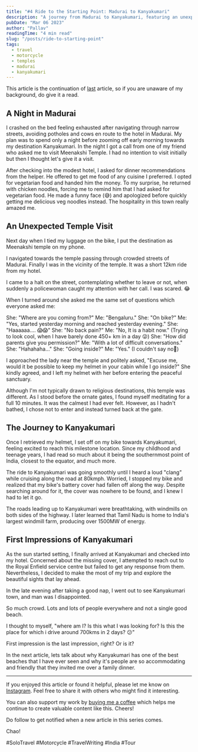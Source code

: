```yaml
---
title: "#4 Ride to the Starting Point: Madurai to Kanyakumari"
description: "A journey from Madurai to Kanyakumari, featuring an unexpected visit to Meenakshi Temple, memorable encounters, and the anticipation of reaching India's southernmost point."
pubDate: "Mar 06 2023"
author: "Pallav"
readingTime: "4 min read"
slug: "/posts/ride-to-starting-point"
tags:
  - travel
  - motorcycle
  - temples
  - madurai
  - kanyakumari
---
```


This article is the continuation of [last](/blog/day-1-beginning-the-journey) article, so if you are unaware of my background, do give it a read.

## A Night in Madurai

I crashed on the bed feeling exhausted after navigating through narrow streets, avoiding potholes and cows en route to the hotel in Madurai. My plan was to spend only a night before zooming off early morning towards my destination Kanyakumari. In the night I got a call from one of my friend who asked me to visit Meenakshi Temple. I had no intention to visit initially but then I thought let's give it a visit.

After checking into the modest hotel, I asked for dinner recommendations from the helper. He offered to get me food of any cuisine I preferred. I opted for vegetarian food and handed him the money. To my surprise, he returned with chicken noodles, forcing me to remind him that I had asked for vegetarian food. He made a funny face (😅) and apologized before quickly getting me delicious veg noodles instead. The hospitality in this town really amazed me.

## An Unexpected Temple Visit

Next day when I tied my luggage on the bike, I put the destination as Meenakshi temple on my phone.

I navigated towards the temple passing through crowded streets of Madurai. Finally I was in the vicinity of the temple. It was a short 12km ride from my hotel.

I came to a halt on the street, contemplating whether to leave or not, when suddenly a policewoman caught my attention with her call. I was scared. 😂

When I turned around she asked me the same set of questions which everyone asked me:

She: "Where are you coming from?"
Me: "Bengaluru."
She: "On bike?"
Me: "Yes, started yesterday morning and reached yesterday evening."
She: "Haaaaaa…. 😱😱"
She: "No back pain?"
Me: "No, It is a habit now." (Trying to look cool, when I have barely done 450+ km in a day 😜)
She: "How did parents give you permission?"
Me: "With a lot of difficult conversations."
She: "Hahahaha…"
She: "Going inside?"
Me: "Yes." (I couldn't say no🙈)

I approached the lady near the temple and politely asked, "Excuse me, would it be possible to keep my helmet in your cabin while I go inside?" She kindly agreed, and I left my helmet with her before entering the peaceful sanctuary.

Although I'm not typically drawn to religious destinations, this temple was different. As I stood before the ornate gates, I found myself meditating for a full 10 minutes. It was the calmest I had ever felt. However, as I hadn't bathed, I chose not to enter and instead turned back at the gate.

## The Journey to Kanyakumari

Once I retrieved my helmet, I set off on my bike towards Kanyakumari, feeling excited to reach this milestone location. Since my childhood and teenage years, I had read so much about it being the southernmost point of India, closest to the equator, and much more.

The ride to Kanyakumari was going smoothly until I heard a loud "clang" while cruising along the road at 80kmph. Worried, I stopped my bike and realized that my bike's battery cover had fallen off along the way. Despite searching around for it, the cover was nowhere to be found, and I knew I had to let it go.

The roads leading up to Kanyakumari were breathtaking, with windmills on both sides of the highway. I later learned that Tamil Nadu is home to India's largest windmill farm, producing over 1500MW of energy.

## First Impressions of Kanyakumari

As the sun started setting, I finally arrived at Kanyakumari and checked into my hotel. Concerned about the missing cover, I attempted to reach out to the Royal Enfield service centre but failed to get any response from them. Nevertheless, I decided to make the most of my trip and explore the beautiful sights that lay ahead.

In the late evening after taking a good nap, I went out to see Kanyakumari town, and man was I disappointed.

So much crowd. Lots and lots of people everywhere and not a single good beach.

I thought to myself, "where am I? Is this what I was looking for? Is this the place for which i drive around 700kms in 2 days? 😕"

First impression is the last impression, right? Or is it?

In the next article, lets talk about why Kanyakumari has one of the best beaches that I have ever seen and why it's people are so accommodating and friendly that they invited me over a family dinner.

---

If you enjoyed this article or found it helpful, please let me know on [Instagram](https://www.instagram.com/pallav_jha26/). Feel free to share it with others who might find it interesting.

You can also support my work by [buying me a coffee](https://buymeacoffee.com/pallavjha) which helps me continue to create valuable content like this. Cheers!

Do follow to get notified when a new article in this series comes.

Chao!

#SoloTravel #Motorcycle #TravelWriting #India #Tour